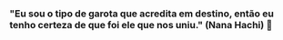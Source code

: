 ### "Eu sou o tipo de garota que acredita em destino, então eu tenho certeza de que foi ele que nos uniu." (Nana Hachi) 🪷

